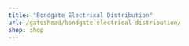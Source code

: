 ```yaml
---
title: "Bondgate Electrical Distribution"
url: /gateshead/bondgate-electrical-distribution/
shop: shop
---
```

